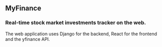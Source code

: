 ## MyFinance
### Real-time stock market investments tracker on the web.
The web application uses Django for the backend, React for the frontend and the yfinance API.

